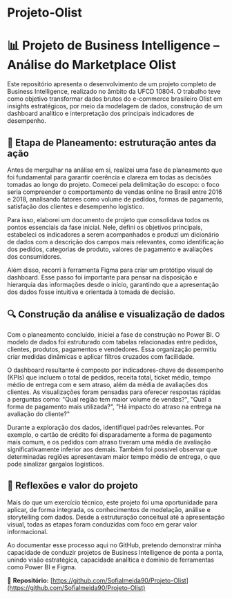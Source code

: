 # Projeto-Olist

# 📊 Projeto de Business Intelligence – Análise do Marketplace Olist

Este repositório apresenta o desenvolvimento de um projeto completo de Business Intelligence, realizado no âmbito da UFCD 10804. O trabalho teve como objetivo transformar dados brutos do e-commerce brasileiro Olist em insights estratégicos, por meio da modelagem de dados, construção de um dashboard analítico e interpretação dos principais indicadores de desempenho.

## 🔹 Etapa de Planeamento: estruturação antes da ação

Antes de mergulhar na análise em si, realizei uma fase de planeamento que foi fundamental para garantir coerência e clareza em todas as decisões tomadas ao longo do projeto. Comecei pela delimitação do escopo: o foco seria compreender o comportamento de vendas online no Brasil entre 2016 e 2018, analisando fatores como volume de pedidos, formas de pagamento, satisfação dos clientes e desempenho logístico.

Para isso, elaborei um documento de projeto que consolidava todos os pontos essenciais da fase inicial. Nele, defini os objetivos principais, estabeleci os indicadores a serem acompanhados e produzi um dicionário de dados com a descrição dos campos mais relevantes, como identificação dos pedidos, categorias de produto, valores de pagamento e avaliações dos consumidores.

Além disso, recorri à ferramenta Figma para criar um protótipo visual do dashboard. Esse passo foi importante para pensar na disposição e hierarquia das informações desde o início, garantindo que a apresentação dos dados fosse intuitiva e orientada à tomada de decisão.



## 🔍 Construção da análise e visualização de dados

Com o planeamento concluído, iniciei a fase de construção no Power BI. O modelo de dados foi estruturado com tabelas relacionadas entre pedidos, clientes, produtos, pagamentos e vendedores. Essa organização permitiu criar medidas dinâmicas e aplicar filtros cruzados com facilidade.

O dashboard resultante é composto por indicadores-chave de desempenho (KPIs) que incluem o total de pedidos, receita total, ticket médio, tempo médio de entrega com e sem atraso, além da média de avaliações dos clientes. As visualizações foram pensadas para oferecer respostas rápidas a perguntas como: "Qual região tem maior volume de vendas?", "Qual a forma de pagamento mais utilizada?", "Há impacto do atraso na entrega na avaliação do cliente?"

Durante a exploração dos dados, identifiquei padrões relevantes. Por exemplo, o cartão de crédito foi disparadamente a forma de pagamento mais comum, e os pedidos com atraso tiveram uma média de avaliação significativamente inferior aos demais. Também foi possível observar que determinadas regiões apresentavam maior tempo médio de entrega, o que pode sinalizar gargalos logísticos.

## 📌 Reflexões e valor do projeto

Mais do que um exercício técnico, este projeto foi uma oportunidade para aplicar, de forma integrada, os conhecimentos de modelação, análise e storytelling com dados. Desde a estruturação conceitual até a apresentação visual, todas as etapas foram conduzidas com foco em gerar valor informacional.

Ao documentar esse processo aqui no GitHub, pretendo demonstrar minha capacidade de conduzir projetos de Business Intelligence de ponta a ponta, unindo visão estratégica, capacidade analítica e domínio de ferramentas como Power BI e Figma.

🔗 **Repositório:** [https://github.com/Sofialmeida90/Projeto-Olist](https://github.com/Sofialmeida90/Projeto-Olist)
